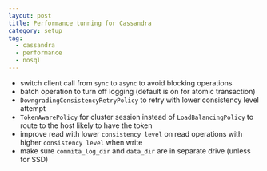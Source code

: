 ```yaml
---
layout: post
title: Performance tunning for Cassandra
category: setup
tag:
  - cassandra
  - performance
  - nosql
---
```


* switch client call from `sync` to `async` to avoid blocking operations
* batch operation to turn off logging (default is on for atomic transaction)
* `DowngradingConsistencyRetryPolicy` to retry with lower consistency level attempt
* `TokenAwarePolicy` for cluster session instead of `LoadBalancingPolicy` to route to the host likely to have the token
* improve read with lower `consistency level` on read operations with higher `consistency level` when write
* make sure `commita_log_dir` and `data_dir` are in separate drive (unless for SSD)
